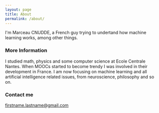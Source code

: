 ```yaml
---
layout: page
title: About
permalink: /about/
---
```


I'm Marceau CNUDDE, a French guy trying to undertand how machine learning works, among other things.

### More Information

I studied math, physics and some computer science at Ecole Centrale Nantes. When MOOCs started to become trendy I was involved in their development in France. I am now focusing on machine learning and all artificial intelligence related issues, from neuroscience, philosophy and so on.

### Contact me

[firstname.lastname@gmail.com](firstname.lastname@gmail.com)
